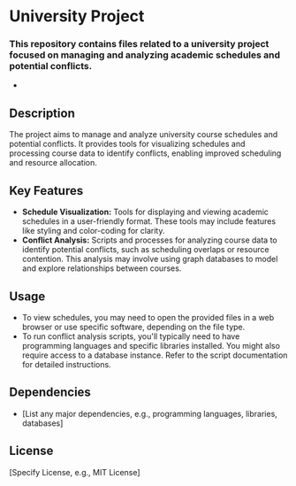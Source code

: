 # University Project

### This repository contains files related to a university project focused on managing and analyzing academic schedules and potential conflicts.
-
## Description

The project aims to manage and analyze university course schedules and potential conflicts. It provides tools for visualizing schedules and processing course data to identify conflicts, enabling improved scheduling and resource allocation.

## Key Features

* **Schedule Visualization:** Tools for displaying and viewing academic schedules in a user-friendly format. These tools may include features like styling and color-coding for clarity.
* **Conflict Analysis:** Scripts and processes for analyzing course data to identify potential conflicts, such as scheduling overlaps or resource contention. This analysis may involve using graph databases to model and explore relationships between courses.

## Usage

* To view schedules, you may need to open the provided files in a web browser or use specific software, depending on the file type.
* To run conflict analysis scripts, you'll typically need to have programming languages and specific libraries installed. You might also require access to a database instance. Refer to the script documentation for detailed instructions.

## Dependencies

* [List any major dependencies, e.g., programming languages, libraries, databases]

## License

[Specify License, e.g., MIT License] 
